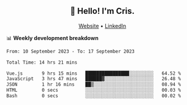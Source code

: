 
<h2 align="center">👋 Hello! I'm Cris.</h2>
<p align="center">
  <a href="https://www.criscunas.dev">Website</a> •
  <a href="https://www.linkedin.com/in/cristophercunas/">LinkedIn</a> 
</p>


📊 **Weekly development breakdown**
<!--START_SECTION:waka-->

```txt
From: 10 September 2023 - To: 17 September 2023

Total Time: 14 hrs 21 mins

Vue.js       9 hrs 15 mins   ████████████████░░░░░░░░░   64.52 %
JavaScript   3 hrs 47 mins   ██████▓░░░░░░░░░░░░░░░░░░   26.48 %
JSON         1 hr 16 mins    ██▒░░░░░░░░░░░░░░░░░░░░░░   08.94 %
HTML         0 secs          ░░░░░░░░░░░░░░░░░░░░░░░░░   00.03 %
Bash         0 secs          ░░░░░░░░░░░░░░░░░░░░░░░░░   00.02 %
```

<!--END_SECTION:waka-->
